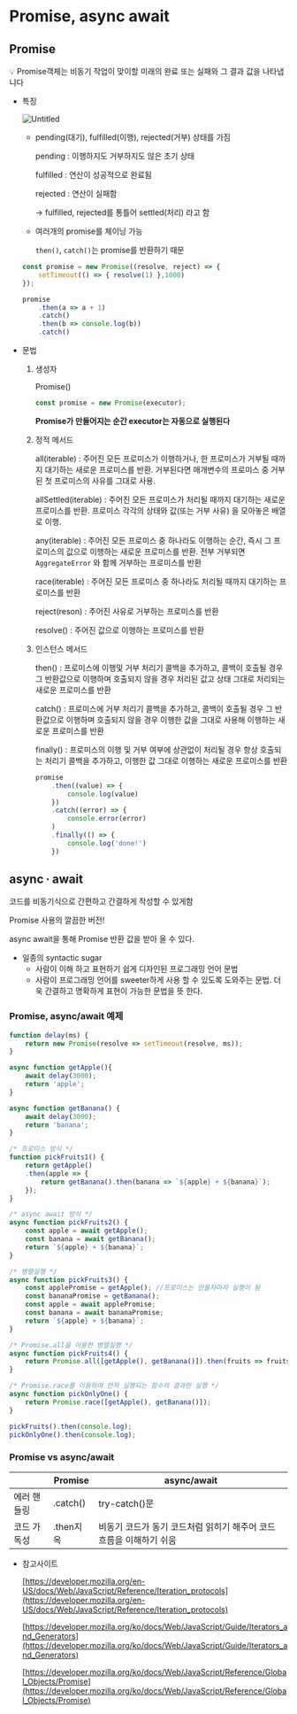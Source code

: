 # Promise, async await

## Promise

<aside>
💡 Promise객체는 비동기 작업이 맞이할 미래의 완료 또는 실패와 그 결과 값을 나타냅니다

</aside>

 

- 특징
    
    ![Untitled](Promise,%20a%20933d9/Untitled.png)
    
    - pending(대기), fulfilled(이행), rejected(거부) 상태를 가짐
        
        pending : 이행하지도 거부하지도 않은 초기 상태
        
        fulfilled : 연산이 성공적으로 완료됨
        
        rejected : 연산이 실패함
        
        → fulfilled, rejected를 통틀어 settled(처리) 라고 함
        
    - 여러개의 promise를 체이닝 가능
        
        `then()`, `catch()`는 promise를 반환하기 때문
        
    
    ```jsx
    const promise = new Promise((resolve, reject) => {
    	setTimeout(() => { resolve(1) },1000)
    });
    
    promise
    	.then(a => a + 1)
    	.catch()
    	.then(b => console.log(b))
    	.catch()
    ```
    

- 문법
    1. 생성자
        
        Promise()
        
        ```jsx
        const promise = new Promise(executor);
        ```
        
        **Promise가 만들어지는 순간 executor는 자동으로 실행된다**
        
    2. 정적 메서드
        
        all(iterable) : 주어진 모든 프로미스가 이행하거나, 한 프로미스가 거부될 때까지 대기하는 새로운 프로미스를 반환. 거부된다면 매개변수의 프로미스 중 거부된 첫 프로미스의 사유를 그대로 사용.
        
        allSettled(iterable) : 주어진 모든 프로미스가 처리될 때까지 대기하는 새로운 프로미스를 반환. 프로미스 각각의 상태와 값(또는 거부 사유) 을 모아놓은 배열로 이행.
        
        any(iterable) : 주어진 모든 프로미스 중 하나라도 이행하는 순간, 즉시 그 프로미스의 값으로 이행하는 새로운 프로미스를 반환. 전부 거부되면 `AggregateError` 와 함께 거부하는 프로미스를 반환
        
        race(iterable) : 주어진 모든 프로미스 중 하나라도 처리될 때까지 대기하는 프로미스를 반환
        
        reject(reson) : 주어진 사유로 거부하는 프로미스를 반환
        
        resolve() : 주어진 값으로 이행하는 프로미스를 반환
        
    3. 인스턴스 메서드
        
        then() : 프로미스에 이행및 거부 처리기 콜백을 추가하고, 콜백이 호출될 경우 그 반환값으로 이행하며 호출되지 않을 경우 처리된 값고 상태 그대로 처리되는 새로운 프로미스를 반환
        
        catch() : 프로미스에 거부 처리기 콜백을 추가하고, 콜백이 호출될 경우 그 반환값으로 이행하며 호출되지 않을 경우 이행한 값을 그대로 사용해 이행하는 새로운 프로미스를 반환
        
        finally() : 프로미스의 이행 및 거부 여부에 상관없이 처리될 경우 항상 호출되는 처리기 콜백을 추가하고, 이행한 값 그대로 이행하는 새로운 프로미스를 반환
        
        ```jsx
        promise
        	.then((value) => {
        		console.log(value)
        	})
        	.catch((error) => {
        		console.error(error)
        	)
        	.finally(() => {
        		console.log('done!')
        	})
        ```
        

## async ∙ await

코드를 비동기식으로 간편하고 간결하게 작성할 수 있게함

Promise 사용의 깔끔한 버전!

async await을 통해 Promise 반환 값을 받아 올 수 있다.

- 일종의 syntactic sugar
    - 사람이 이해 하고 표현하기 쉽게 디자인된 프로그래밍 언어 문법
    - 사람이 프로그래밍 언어를 sweeter하게 사용 할 수 있도록 도와주는 문법. 더욱 간결하고 명확하게 표현이 가능한 문법을 뜻 한다.

### Promise, async/await 예제

```jsx
function delay(ms) {
	return new Promise(resolve => setTimeout(resolve, ms));
}

async function getApple(){
	await delay(3000);
	return 'apple';
}

async function getBanana() {
	await delay(3000);
	return 'banana';
}

/* 프로미스 방식 */
function pickFruits1() {
	return getApple()
	.then(apple => {
		return getBanana().then(banana => `${apple} + ${banana}`);
	});
}

/* async await 방식 */
async function pickFruits2() {
	const apple = await getApple();
	const banana = await getBanana();
	return `${apple} + ${banana}`;
}

/* 병렬실행 */
async function pickFruits3() {
	const applePromise = getApple(); //프로미스는 만들자마자 실행이 됨
	const bananaPromise = getBanana();
	const apple = await applePromise;
	const banana = await bananaPromise;
	return `${apple} + ${banana}`;
}

/* Promise.all을 이용한 병렬실행 */
async function pickFruits4() {
	return Promise.all([getApple(), getBanana()]).then(fruits => fruits.join(' + '));
}

/* Promise.race를 이용하여 먼저 실행되는 함수의 결과만 실행 */
async function pickOnlyOne() {
	return Promise.race([getApple(), getBanana()]);
}

pickFruits().then(console.log);
pickOnlyOne().then(console.log);
```

### Promise vs async/await

|  | Promise | async/await |
| --- | --- | --- |
| 에러 핸들링 | .catch() | try-catch()문 |
| 코드 가독성 | .then지옥 | 비동기 코드가 동기 코드처럼 읽히기 해주어 코드 흐름을 이해하기 쉬움 |

- 참고사이트
    
    [https://developer.mozilla.org/en-US/docs/Web/JavaScript/Reference/Iteration_protocols](https://developer.mozilla.org/en-US/docs/Web/JavaScript/Reference/Iteration_protocols)
    
    [https://developer.mozilla.org/ko/docs/Web/JavaScript/Guide/Iterators_and_Generators](https://developer.mozilla.org/ko/docs/Web/JavaScript/Guide/Iterators_and_Generators)
    
    [https://developer.mozilla.org/ko/docs/Web/JavaScript/Reference/Global_Objects/Promise](https://developer.mozilla.org/ko/docs/Web/JavaScript/Reference/Global_Objects/Promise)
